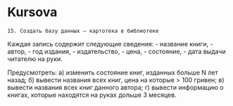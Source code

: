 # Kursova
    15. Создать базу данных – картотека в библиотеке
Каждая запись содержит следующие сведения: 
    -	название книги,
    -	автор,
    -	год издания,
    -	издательство,
    -	цена,
    -	состояние,
    -	дата выдачи читателю на руки.

Предусмотреть:
    а)	изменить состояние книг, изданных больше N лет назад;
    б)	вывести названия всех книг, цена на которые > 100 гривен;
    в)	 вывести названия всех книг данного автора;
    г)	вывести информацию о книгах, которые находятся на руках дольше 3 месяцев.
 
